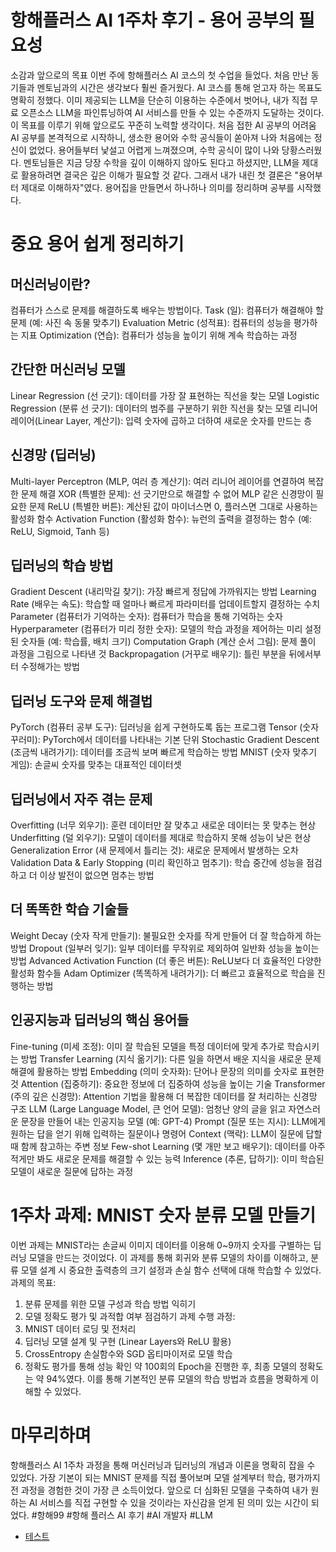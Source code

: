 
# 항해플러스 AI 1주차 후기 - 용어 공부의 필요성
소감과 앞으로의 목표
이번 주에 항해플러스 AI 코스의 첫 수업을 들었다. 처음 만난 동기들과 멘토님과의 시간은 생각보다 훨씬 즐거웠다. AI 코스를 통해 얻고자 하는 목표도 명확히 정했다. 이미 제공되는 LLM을 단순히 이용하는 수준에서 벗어나, 내가 직접 무료 오픈소스 LLM을 파인튜닝하여 AI 서비스를 만들 수 있는 수준까지 도달하는 것이다. 이 목표를 이루기 위해 앞으로도 꾸준히 노력할 생각이다.
처음 접한 AI 공부의 어려움
AI 공부를 본격적으로 시작하니, 생소한 용어와 수학 공식들이 쏟아져 나와 처음에는 정신이 없었다. 용어들부터 낯설고 어렵게 느껴졌으며, 수학 공식이 많이 나와 당황스러웠다. 멘토님들은 지금 당장 수학을 깊이 이해하지 않아도 된다고 하셨지만, LLM을 제대로 활용하려면 결국은 깊은 이해가 필요할 것 같다.
그래서 내가 내린 첫 결론은 "용어부터 제대로 이해하자"였다. 용어집을 만들면서 하나하나 의미를 정리하며 공부를 시작했다.

# 중요 용어 쉽게 정리하기
## 머신러닝이란?
컴퓨터가 스스로 문제를 해결하도록 배우는 방법이다.
Task (일): 컴퓨터가 해결해야 할 문제 (예: 사진 속 동물 맞추기)
Evaluation Metric (성적표): 컴퓨터의 성능을 평가하는 지표
Optimization (연습): 컴퓨터가 성능을 높이기 위해 계속 학습하는 과정

## 간단한 머신러닝 모델
Linear Regression (선 긋기): 데이터를 가장 잘 표현하는 직선을 찾는 모델
Logistic Regression (분류 선 긋기): 데이터의 범주를 구분하기 위한 직선을 찾는 모델
리니어 레이어(Linear Layer, 계산기): 입력 숫자에 곱하고 더하여 새로운 숫자를 만드는 층

## 신경망 (딥러닝)
Multi-layer Perceptron (MLP, 여러 층 계산기): 여러 리니어 레이어를 연결하여 복잡한 문제 해결
XOR (특별한 문제): 선 긋기만으로 해결할 수 없어 MLP 같은 신경망이 필요한 문제
ReLU (특별한 버튼): 계산된 값이 마이너스면 0, 플러스면 그대로 사용하는 활성화 함수
Activation Function (활성화 함수): 뉴런의 출력을 결정하는 함수 (예: ReLU, Sigmoid, Tanh 등)

## 딥러닝의 학습 방법
Gradient Descent (내리막길 찾기): 가장 빠르게 정답에 가까워지는 방법
Learning Rate (배우는 속도): 학습할 때 얼마나 빠르게 파라미터를 업데이트할지 결정하는 수치
Parameter (컴퓨터가 기억하는 숫자): 컴퓨터가 학습을 통해 기억하는 숫자
Hyperparameter (컴퓨터가 미리 정한 숫자): 모델의 학습 과정을 제어하는 미리 설정된 숫자들 (예: 학습률, 배치 크기)
Computation Graph (계산 순서 그림): 문제 풀이 과정을 그림으로 나타낸 것
Backpropagation (거꾸로 배우기): 틀린 부분을 뒤에서부터 수정해가는 방법

## 딥러닝 도구와 문제 해결법
PyTorch (컴퓨터 공부 도구): 딥러닝을 쉽게 구현하도록 돕는 프로그램
Tensor (숫자 꾸러미): PyTorch에서 데이터를 나타내는 기본 단위
Stochastic Gradient Descent (조금씩 내려가기): 데이터를 조금씩 보며 빠르게 학습하는 방법
MNIST (숫자 맞추기 게임): 손글씨 숫자를 맞추는 대표적인 데이터셋

## 딥러닝에서 자주 겪는 문제
Overfitting (너무 외우기): 훈련 데이터만 잘 맞추고 새로운 데이터는 못 맞추는 현상
Underfitting (덜 외우기): 모델이 데이터를 제대로 학습하지 못해 성능이 낮은 현상
Generalization Error (새 문제에서 틀리는 것): 새로운 문제에서 발생하는 오차
Validation Data & Early Stopping (미리 확인하고 멈추기): 학습 중간에 성능을 점검하고 더 이상 발전이 없으면 멈추는 방법

## 더 똑똑한 학습 기술들
Weight Decay (숫자 작게 만들기): 불필요한 숫자를 작게 만들어 더 잘 학습하게 하는 방법
Dropout (일부러 잊기): 일부 데이터를 무작위로 제외하여 일반화 성능을 높이는 방법
Advanced Activation Function (더 좋은 버튼): ReLU보다 더 효율적인 다양한 활성화 함수들
Adam Optimizer (똑똑하게 내려가기): 더 빠르고 효율적으로 학습을 진행하는 방법

## 인공지능과 딥러닝의 핵심 용어들
Fine-tuning (미세 조정): 이미 잘 학습된 모델을 특정 데이터에 맞게 추가로 학습시키는 방법
Transfer Learning (지식 옮기기): 다른 일을 하면서 배운 지식을 새로운 문제 해결에 활용하는 방법
Embedding (의미 숫자화): 단어나 문장의 의미를 숫자로 표현한 것
Attention (집중하기): 중요한 정보에 더 집중하여 성능을 높이는 기술
Transformer (주의 깊은 신경망): Attention 기법을 활용해 더 복잡한 데이터를 잘 처리하는 신경망 구조
LLM (Large Language Model, 큰 언어 모델): 엄청난 양의 글을 읽고 자연스러운 문장을 만들어 내는 인공지능 모델 (예: GPT-4)
Prompt (질문 또는 지시): LLM에게 원하는 답을 얻기 위해 입력하는 질문이나 명령어
Context (맥락): LLM이 질문에 답할 때 함께 참고하는 주변 정보
Few-shot Learning (몇 개만 보고 배우기): 데이터를 아주 적게만 봐도 새로운 문제를 해결할 수 있는 능력
Inference (추론, 답하기): 이미 학습된 모델이 새로운 질문에 답하는 과정

# 1주차 과제: MNIST 숫자 분류 모델 만들기
이번 과제는 MNIST라는 손글씨 이미지 데이터를 이용해 0~9까지 숫자를 구별하는 딥러닝 모델을 만드는 것이었다. 이 과제를 통해 회귀와 분류 모델의 차이를 이해하고, 분류 모델 설계 시 중요한 출력층의 크기 설정과 손실 함수 선택에 대해 학습할 수 있었다.
과제의 목표:
1. 분류 문제를 위한 모델 구성과 학습 방법 익히기
2. 모델 정확도 평가 및 과적합 여부 점검하기
과제 수행 과정:
1. MNIST 데이터 로딩 및 전처리
2. 딥러닝 모델 설계 및 구현 (Linear Layers와 ReLU 활용)
3. CrossEntropy 손실함수와 SGD 옵티마이저로 모델 학습
4. 정확도 평가를 통해 성능 확인
약 100회의 Epoch을 진행한 후, 최종 모델의 정확도는 약 94%였다. 이를 통해 기본적인 분류 모델의 학습 방법과 흐름을 명확하게 이해할 수 있었다.

# 마무리하며
항해플러스 AI 1주차 과정을 통해 머신러닝과 딥러닝의 개념과 이론을 명확히 잡을 수 있었다. 가장 기본이 되는 MNIST 문제를 직접 풀어보며 모델 설계부터 학습, 평가까지 전 과정을 경험한 것이 가장 큰 소득이었다. 앞으로 더 심화된 모델을 구축하여 내가 원하는 AI 서비스를 직접 구현할 수 있을 것이라는 자신감을 얻게 된 의미 있는 시간이 되었다.
#항해99 #항해 플러스 AI 후기 #AI 개발자 #LLM


- [테스트](./test.md)